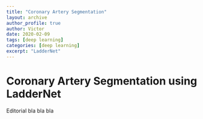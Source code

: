 ```yaml
---
title: "Coronary Artery Segmentation"
layout: archive
author_profile: true
author: Victor
date: 2020-02-09
tags: [deep learning]
categories: [deep learning]
excerpt: "LadderNet"
---
```

# Coronary Artery Segmentation using LadderNet

Editorial bla bla bla